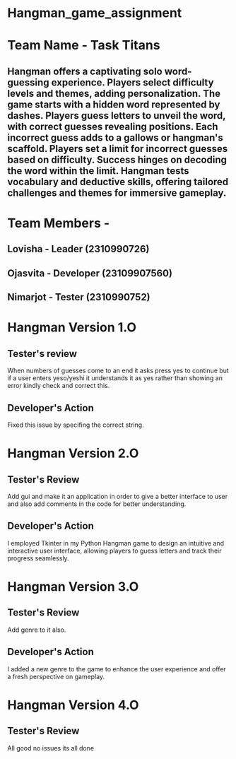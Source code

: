 # Hangman_game_assignment
# Team Name - Task Titans
## Hangman offers a captivating solo word-guessing experience. Players select difficulty levels and themes, adding personalization. The game starts with a hidden word represented by dashes. Players guess letters to unveil the word, with correct guesses revealing positions. Each incorrect guess adds to a gallows or hangman's scaffold. Players set a limit for incorrect guesses based on difficulty. Success hinges on decoding the word within the limit. Hangman tests vocabulary and deductive skills, offering tailored challenges and themes for immersive gameplay.<br>

# Team Members -
## Lovisha - Leader (2310990726)
## Ojasvita - Developer (23109907560)
## Nimarjot - Tester (2310990752)

# Hangman Version 1.O
## Tester's review
When numbers of guesses come to an end it asks press yes to continue but if a user enters yeso/yeshi it understands it as yes rather than showing an error kindly check and correct this.<br>

## Developer's Action
Fixed this issue by specifing the correct string.

# Hangman Version 2.O
## Tester's Review
Add gui and make it an application in order to give a better interface to user and also add comments in the code for better understanding.<br>

## Developer's Action
I employed Tkinter in my Python Hangman game to design an intuitive and interactive user interface, allowing players to guess letters and track their progress seamlessly.

# Hangman Version 3.O
## Tester's Review
Add genre to it also.<br>

## Developer's Action
I added a new genre to the game to enhance the user experience and offer a fresh perspective on gameplay.

# Hangman Version 4.O
## Tester's Review
All good no issues its all done

